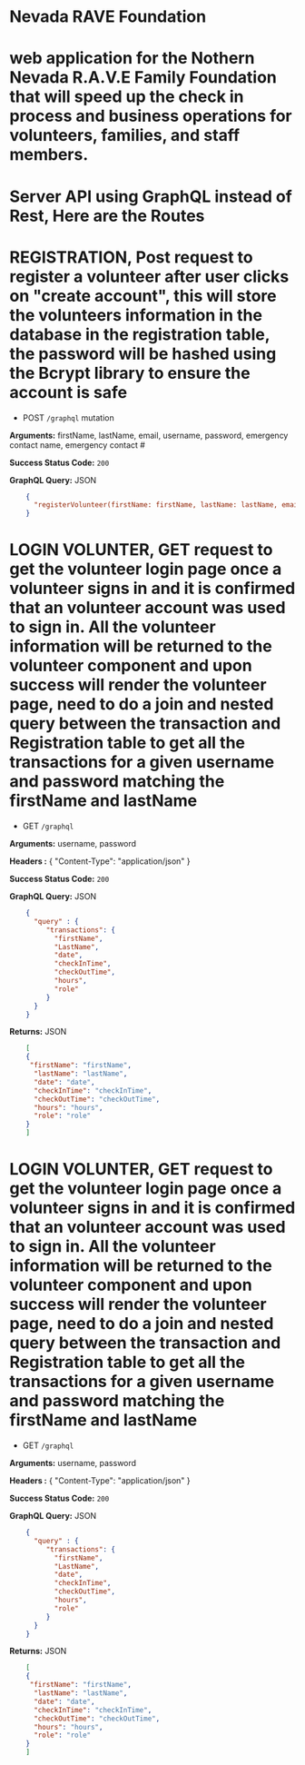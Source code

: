 # Nevada RAVE Foundation
# web application for the Nothern Nevada R.A.V.E Family Foundation that will speed up the check in process and business operations for volunteers, families, and staff members.

# Server API using GraphQL instead of Rest, Here are the Routes

# REGISTRATION, Post request to register a volunteer after user clicks on "create account", this will store the volunteers information in the database in the registration table, the password will be hashed using the Bcrypt library to ensure the account is safe

* POST `/graphql` mutation

**Arguments:** firstName, lastName, email, username, password, emergency contact name, emergency contact #

**Success Status Code:** `200`

**GraphQL Query:** JSON

```json
    {
      "registerVolunteer(firstName: firstName, lastName: lastName, email: email, username: username, password : password, emergencyName: emergencyName, emergencyNumber: emergencyNumber)"
    }
```


# LOGIN VOLUNTER, GET request to get the volunteer login page once a volunteer signs in and it is confirmed that an volunteer account was used to sign in. All the volunteer information will be returned to the volunteer component and upon success will render the volunteer page, need to do a join and nested query between the transaction and Registration table to get all the transactions for a given username and password matching the firstName and lastName

* GET `/graphql`

**Arguments:** username, password

**Headers :** { "Content-Type": "application/json" }

**Success Status Code:** `200`

**GraphQL Query:** JSON
```json
    {
      "query" : {
         "transactions": {
           "firstName",
           "LastName",
           "date",
           "checkInTime",
           "checkOutTime",
           "hours",
           "role"
         }
      }
    }
```

**Returns:** JSON
```json
    [
    {
     "firstName": "firstName",
      "lastName": "lastName",
      "date": "date",
      "checkInTime": "checkInTime",
      "checkOutTime": "checkOutTime",
      "hours": "hours",
      "role": "role"
    }
    ]
```

# LOGIN VOLUNTER, GET request to get the volunteer login page once a volunteer signs in and it is confirmed that an volunteer account was used to sign in. All the volunteer information will be returned to the volunteer component and upon success will render the volunteer page, need to do a join and nested query between the transaction and Registration table to get all the transactions for a given username and password matching the firstName and lastName

* GET `/graphql`

**Arguments:** username, password

**Headers :** { "Content-Type": "application/json" }

**Success Status Code:** `200`

**GraphQL Query:** JSON
```json
    {
      "query" : {
         "transactions": {
           "firstName",
           "LastName",
           "date",
           "checkInTime",
           "checkOutTime",
           "hours",
           "role"
         }
      }
    }
```

**Returns:** JSON
```json
    [
    {
     "firstName": "firstName",
      "lastName": "lastName",
      "date": "date",
      "checkInTime": "checkInTime",
      "checkOutTime": "checkOutTime",
      "hours": "hours",
      "role": "role"
    }
    ]
```